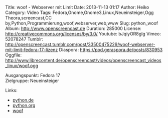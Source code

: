 Title: woof - Webserver mit Limit
Date: 2013-11-13 01:17
Author: Heiko
Category: Video
Tags: Fedora,Gnome,Gnome3,Linux,Neueinsteiger,Ogg Theora,screencast,CC by,Python,Programmierung,woof,webserver,web,www
Slug: python_woof
Album: http://www.openscreencast.de
Duration: 285000
License: http://creativecommons.org/licenses/by/3.0/
Youtube: bJqiyOR8glg
Vimeo: 52078247
Tumblr: http://openscreencast.tumblr.com/post/33500475229/woof-webserver-mit-limit-fedora-17-lizenz
Diaspora: https://pod.geraspora.de/posts/830953
Oggfile: http://www.librecontent.de/openscreencast/videos/openscreencast_videos_linux/woof.ogg

Ausgangspunkt: Fedora 17  
Zielgruppe: Neueinsteiger  

Links:

  * [python.de](http://www.python.de "Link zu Python.de" )
  * [python.org](http://www.python.org "Link zu Python.org" )
  * [woof](http://www.home.unix-ag.org/simon/woof.html "Link zu woof" )

